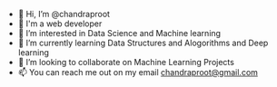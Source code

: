 - 👋 Hi, I’m @chandraproot
- 👀 I'm a web developer 
- 👀 I’m interested in Data Science and Machine learning
- 🌱 I’m currently learning Data Structures and Alogorithms and Deep learning
- 💞️ I’m looking to collaborate on Machine Learning Projects
- 📫 You can reach me out on my email chandraproot@gmail.com

<!---
chandraproot/chandraproot is a ✨ special ✨ repository because its `README.md` (this file) appears on your GitHub profile.
You can click the Preview link to take a look at your changes.
--->
